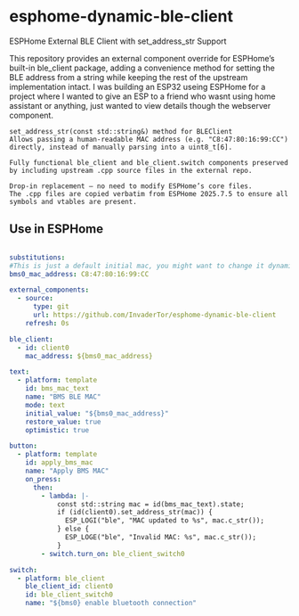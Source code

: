 # esphome-dynamic-ble-client

ESPHome External BLE Client with set_address_str Support

This repository provides an external component override for ESPHome’s built-in ble_client package, adding a convenience method for setting the BLE address from a string while keeping the rest of the upstream implementation intact.
I was building an ESP32 useing ESPHome for a project where I wanted to give an ESP to a friend who wasnt using home assistant or anything, just wanted to view details though the webserver component.

    set_address_str(const std::string&) method for BLEClient
    Allows passing a human-readable MAC address (e.g. "C8:47:80:16:99:CC") directly, instead of manually parsing into a uint8_t[6].

    Fully functional ble_client and ble_client.switch components preserved by including upstream .cpp source files in the external repo.

    Drop-in replacement — no need to modify ESPHome’s core files.
    The .cpp files are copied verbatim from ESPHome 2025.7.5 to ensure all symbols and vtables are present.
    
## Use in ESPHome

```yaml

substitutions:
#This is just a default initial mac, you might want to change it dynamically in the webpage
bms0_mac_address: C8:47:80:16:99:CC

external_components:
  - source:
      type: git
      url: https://github.com/InvaderTor/esphome-dynamic-ble-client
    refresh: 0s

ble_client:
  - id: client0
    mac_address: ${bms0_mac_address}

text:
  - platform: template
    id: bms_mac_text
    name: "BMS BLE MAC"
    mode: text
    initial_value: "${bms0_mac_address}"
    restore_value: true
    optimistic: true

button: 
  - platform: template
    id: apply_bms_mac
    name: "Apply BMS MAC"
    on_press:
      then:
        - lambda: |-
            const std::string mac = id(bms_mac_text).state;
            if (id(client0).set_address_str(mac)) {
              ESP_LOGI("ble", "MAC updated to %s", mac.c_str());
            } else {
              ESP_LOGE("ble", "Invalid MAC: %s", mac.c_str());
            }
        - switch.turn_on: ble_client_switch0

switch:
  - platform: ble_client
    ble_client_id: client0
    id: ble_client_switch0
    name: "${bms0} enable bluetooth connection"
